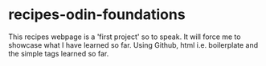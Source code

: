 # recipes-odin-foundations
This recipes webpage is a 'first project' so to speak. It will force me to showcase what I have learned so far. Using Github, html i.e. boilerplate and the simple tags learned so far. 